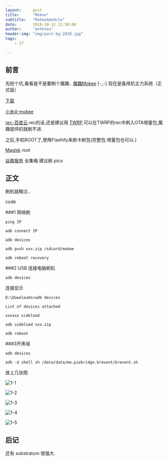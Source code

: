 ```yaml
---
layout:     post
title:      "Mokee"
subtitle:   "Mokee&module"
date:       2018-10-12 21:58:00
author:     "antknox"
header-img: "img/post-bg-2018.jpg"
tags:
    - IT

---
```



## 前言

 先挖个坑,看看是不是要刷个魔趣..
 [魔趣Mokee](https://www.mokeedev.com/)   [-_-] 现在是备用机主力系统（正式版）

 [下载](https://download.mokeedev.com/)

 [小米4-mokee](https://download.mokeedev.com/?device=cancro)

 [rec-百度云](https://pan.baidu.com/s/1ht2x63i).rec的话,还是建议用 [TWRP](https://dl.twrp.me/cancro/),可以在TWRP的rec中刷入OTA增量包,魔趣提供的就刷不进. 

 之后,手机ROOT了,使用Flashify来刷卡刷包(完整包.增量包也可以.)

 [Magisk](https://github.com/topjohnwu/Magisk/releases)  root

 [谷歌服务](https://download.mokeedev.com/extension.html#gapps) 全集桶  建议刷 pico


## 正文

刷机就略过..

code

###1 网络刷

`ping IP`

`adb connect IP`

`adb devices`

`adb push xxx.zip /sdcard/mokee`

`adb reboot recovery`

###2 USB 连接电脑刷机

`adb devices`

连接显示

`D:\Downloads>adb devices`

`List of devices attached`

`xxxxxx sideload`

`adb sideload xxx.zip`

`adb reboot`

###3开黑域

`adb devices`

`adb -d shell sh /data/data/me.piebridge.brevent/brevent.sh`

放上几张图

 ![1-1](/img/in-post/post-mokee/1-1-192784538438204660.png)

 ![1-2](/img/in-post/post-mokee/1-2-16654237740214120.png)

 ![1-3](/img/in-post/post-mokee/1-3-612702794905544274.png)

 ![1-4](/img/in-post/post-mokee/1-4-468520505453577444.png)

 ![1-5](/img/in-post/post-mokee/1-5-289617779123302477.png)

## 后记

 还有 substratum 很强大.